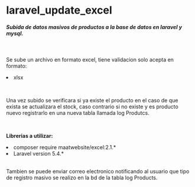 <h1>laravel_update_excel</h1>

<h5>Subida de datos masivos de productos a la base de datos en laravel y mysql.</h5>
<br>
<p>Se sube un archivo en formato excel, tiene validacion solo acepta en formato:
  <li>xlsx</li>
</p> 
<br>
<p>Una vez subido se verificara si ya existe el producto en el caso de que exista se actualizara el stock, 
  caso contrario si no existe y es producto nuevo registrarlo en una nueva tabla llamada log Produtcs.</p>
  <br>
<p><b>Librerias a utilizar: </b></p>
<li>composer require maatwebsite/excel:2.1.*</li>
<li>Laravel version 5.4.*</li>
<br>
<p>Tambien se puede enviar correo electronico notificando al usuario que tipo de registro masivo se realizo 
  en la bd de la tabla log Products.</p>


